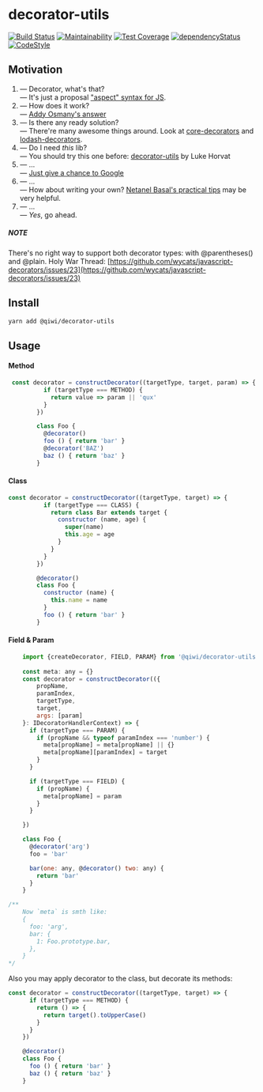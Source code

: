 # decorator-utils

[![Build Status](https://travis-ci.com/qiwi/decorator-utils.svg?branch=master)](https://travis-ci.com/qiwi/decorator-utils)
[![Maintainability](https://api.codeclimate.com/v1/badges/4c341fd87383813f8e18/maintainability)](https://codeclimate.com/github/qiwi/decorator-utils/maintainability)
[![Test Coverage](https://api.codeclimate.com/v1/badges/4c341fd87383813f8e18/test_coverage)](https://codeclimate.com/github/qiwi/decorator-utils/test_coverage)
[![dependencyStatus](https://img.shields.io/david/qiwi/decorator-utils.svg?maxAge=3600)](https://david-dm.org/qiwi/decorator-utils)
[![CodeStyle](https://img.shields.io/badge/code%20style-tslint--config--qiwi-brightgreen.svg)](https://github.com/qiwi/tslint-config-qiwi)

## Motivation
1. — Decorator, what's that?  
   — It's just a proposal ["aspect" syntax for JS](https://github.com/tc39/proposal-decorators).
2. — How does it work?  
   — [Addy Osmany's answer](https://medium.com/google-developers/exploring-es7-decorators-76ecb65fb841)
3. — Is there any ready solution?  
   — There're many awesome things around. Look at [core-decorators](https://www.npmjs.com/package/core-decorators) and [lodash-decorators](https://www.npmjs.com/package/lodash-decorators). 
4. — Do I need _this_ lib?  
   — You should try this one before: [decorator-utils](https://www.npmjs.com/package/decorator-utils) by Luke Horvat
5. — ...  
   — [Just give a chance to Google](https://google.com/search?q=js+decorator+utils)
6. — ...   
   — How about writing your own? [Netanel Basal's practical tips](https://netbasal.com/create-and-test-decorators-in-javascript-85e8d5cf879c) may be very helpful.
6. — ...  
   — *Yes*, go ahead.

##### NOTE
There's no right way to support both decorator types: with @parentheses() and @plain.
Holy War Thread: [https://github.com/wycats/javascript-decorators/issues/23](https://github.com/wycats/javascript-decorators/issues/23)


## Install
```bash
yarn add @qiwi/decorator-utils
```

## Usage
#### Method
```javascript
 const decorator = constructDecorator((targetType, target, param) => {
          if (targetType === METHOD) {
            return value => param || 'qux'
          }
        })

        class Foo {
          @decorator()
          foo () { return 'bar' }
          @decorator('BAZ')
          baz () { return 'baz' }
        }
```

#### Class
```javascript
const decorator = constructDecorator((targetType, target) => {
          if (targetType === CLASS) {
            return class Bar extends target {
              constructor (name, age) {
                super(name)
                this.age = age
              }
            }
          }
        })

        @decorator()
        class Foo {
          constructor (name) {
            this.name = name
          }
          foo () { return 'bar' }
        }
```

#### Field & Param
```javascript
    import {createDecorator, FIELD, PARAM} from '@qiwi/decorator-utils'
    
    const meta: any = {}
    const decorator = constructDecorator(({
        propName,
        paramIndex,
        targetType,
        target,
        args: [param]
    }: IDecoratorHandlerContext) => {
      if (targetType === PARAM) {
        if (propName && typeof paramIndex === 'number') {
          meta[propName] = meta[propName] || {}
          meta[propName][paramIndex] = target
        }
      }

      if (targetType === FIELD) {
        if (propName) {
          meta[propName] = param
        }
      }

    })

    class Foo {
      @decorator('arg')
      foo = 'bar'

      bar(one: any, @decorator() two: any) {
        return 'bar'
      }
    }

/**
    Now `meta` is smth like:
    {
      foo: 'arg',
      bar: {
        1: Foo.prototype.bar,
      },
    }
*/
```

Also you may apply decorator to the class, but decorate its methods:

```javascript
const decorator = constructDecorator((targetType, target) => {
      if (targetType === METHOD) {
        return () => {
          return target().toUpperCase()
        }
      }
    })

    @decorator()
    class Foo {
      foo () { return 'bar' }
      baz () { return 'baz' }
    }
```
